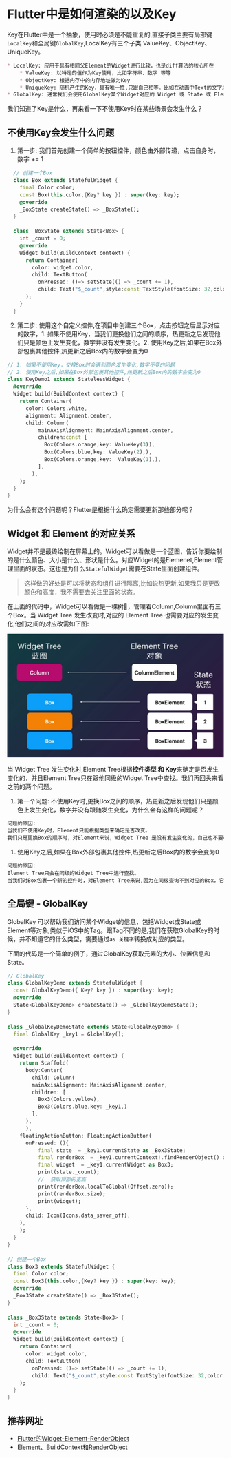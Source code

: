 # Flutter中是如何渲染的以及Key
Key在Flutter中是一个抽象，使用时必须是不能重复的,直接子类主要有局部键`LocalKey`和全局键`GlobalKey`,LocalKey有三个子类 ValueKey、ObjectKey、UniqueKey。
```markdown
* LocalKey: 应用于具有相同父Element的Widget进行比较，也是diff算法的核心所在
    * ValueKey: 以特定的值作为Key使用，比如字符串、数字 等等
    * ObjectKey: 根据内存中的内存地址做为Key
    * UniqueKey: 随机产生的Key，具有唯一性,只跟自己相等。比如在动画中Text的文字发生变化时需要将控件以前的Key丢掉，生成新的Key
* GlobalKey: 通常我们会使用GlobalKey某个Widget对应的 Widget 或 State 或 Element
```

我们知道了Key是什么，再来看一下不使用Key时在某些场景会发生什么？

## 不使用Key会发生什么问题
1. 第一步: 我们首先创建一个简单的按钮控件，颜色由外部传递，点击自身时，数字 += 1
```dart
  // 创建一个Box
  class Box extends StatefulWidget {
    final Color color;
    const Box(this.color,{Key? key }) : super(key: key);
    @override
    _BoxState createState() => _BoxState();
  }

  class _BoxState extends State<Box> {
    int _count = 0;
    @override
    Widget build(BuildContext context) {
      return Container(
        color: widget.color,
        child: TextButton(
          onPressed: ()=> setState(() => _count += 1), 
          child: Text("$_count",style:const TextStyle(fontSize: 32,color: Colors.white),)
      );
    }
  }
```
2. 第二步: 使用这个自定义控件,在项目中创建三个Box，点击按钮之后显示对应的数字，1. 如果不使用Key，当我们更换他们之间的顺序，热更新之后发现他们只是颜色上发生变化，数字并没有发生变化。2. 使用Key之后,如果在Box外部包裹其他控件,热更新之后Box内的数字会变为0
```dart
// 1. 如果不使用Key，交换Box时会遇到颜色发生变化,数字不变的问题
// 2. 使用Key之后,如果在Box外部包裹其他控件,热更新之后Box内的数字会变为0
class KeyDemo1 extends StatelessWidget {
  @override
  Widget build(BuildContext context) {
    return Container(
      color: Colors.white,
      alignment: Alignment.center,
      child: Column(
          mainAxisAlignment: MainAxisAlignment.center,
          children:const [
            Box(Colors.orange,key: ValueKey(3)),
            Box(Colors.blue,key: ValueKey(2),),
            Box(Colors.orange,key:  ValueKey(1),),
          ],
        ),
    );
  }
}
```
为什么会有这个问题呢？Flutter是根据什么确定需要更新那些部分呢？

## Widget 和 Element 的对应关系
Widget并不是最终绘制在屏幕上的。Widget可以看做是一个蓝图，告诉你要绘制的是什么颜色、大小是什么、形状是什么。对应Widget的是Elemenet,Element管理里面的状态。这也是为什么`StatefulWidget`需要在State里面创建组件。

>这样做的好处是可以将状态和组件进行隔离,比如说热更新,如果我只是更改颜色和高度，我不需要去关注里面的状态。

在上面的代码中，Widget可以看做是一棵树🌲，管理着Column,Column里面有三个Box。当 Widget Tree 发生改变时,对应的 Element Tree 也需要对应的发生变化,他们之间的对应改需如下图:

![](../imgs/flutter_img_1.jpg ':size=350')

当 Widget Tree 发生变化时,Element Tree根据**控件类型 和 Key**来确定是否发生变化的，并且Element Tree只在跟他同级的Widget Tree中查找。我们再回头来看之前的两个问题。

1. 第一个问题: 不使用Key时,更换Box之间的顺序，热更新之后发现他们只是颜色上发生变化，数字并没有跟随发生变化，为什么会有这样的问题呢？
```markdown
问题的原因: 
当我们不使用Key时，Element只能根据类型来确定是否改变。
我们只是更换Box的顺序时，对Element来说，Widget Tree 是没有发生变化的，自己也不要改变。
```

1. 使用Key之后,如果在Box外部包裹其他控件,热更新之后Box内的数字会变为0
```markdown
问题的原因: 
Element Tree只会在同级的Widget Tree中进行查找。
当我们对Box包裹一个新的控件时，对Element Tree来说,因为在同级查询不到对应的Box，它会将旧的Box删除掉，产生一个新的被控件包裹的Box。
```

## 全局键 - GlobalKey
GlobalKey 可以帮助我们访问某个Widget的信息，包括Widget或State或Element等对象,类似于iOS中的Tag。跟Tag不同的是,我们在获取GlobalKey的时候，并不知道它的什么类型，需要通过`as 关键字`转换成对应的类型。

下面的代码是一个简单的例子，通过GlobalKey获取元素的大小、位置信息和State。
```dart
// GlobalKey
class GlobalKeyDemo extends StatefulWidget {
  const GlobalKeyDemo({ Key? key }) : super(key: key);
  @override
  State<GlobalKeyDemo> createState() => _GlobalKeyDemoState();
}

class _GlobalKeyDemoState extends State<GlobalKeyDemo> {
  final GlobalKey _key1 = GlobalKey();

  @override
  Widget build(BuildContext context) {
    return Scaffold(
      body:Center(
        child: Column(
        mainAxisAlignment: MainAxisAlignment.center,
        children: [
          Box3(Colors.yellow),
          Box3(Colors.blue,key: _key1,)
        ],
      ),
      ),
    floatingActionButton: FloatingActionButton(
      onPressed: (){
          final state  = _key1.currentState as _Box3State;
          final renderBox  = _key1.currentContext!.findRenderObject() as RenderBox;
          final widget  = _key1.currentWidget as Box3;
          print(state._count);
          //  获取顶部的宽高
          print(renderBox.localToGlobal(Offset.zero));
          print(renderBox.size);
          print(widget);
      },
      child: Icon(Icons.data_saver_off),
    ),
    );
  }
}

// 创建一个Box
class Box3 extends StatefulWidget {
  final Color color;
  const Box3(this.color,{Key? key }) : super(key: key);
  @override
  _Box3State createState() => _Box3State();
}

class _Box3State extends State<Box3> {
  int _count = 0;
  @override
  Widget build(BuildContext context) {
    return Container(
      color: widget.color,
      child: TextButton(
        onPressed: ()=> setState(() => _count += 1), 
        child: Text("$_count",style:const TextStyle(fontSize: 32,color: Colors.white),)),
    );
  }
}
```

## 推荐网址
* [Flutter的Widget-Element-RenderObject](https://mp.weixin.qq.com/s?__biz=Mzg5MDAzNzkwNA==&mid=2247483782&idx=1&sn=5cca87b95f82131ed0052d935f907807&chksm=cfe3f279f8947b6f9a21b92d7c5084e9404993ccce3c80f6329c0734f037f89d1d859651616f&scene=178&cur_album_id=1566028536430247937#rd)
* [Element、BuildContext和RenderObject](https://book.flutterchina.club/chapter14/element_buildcontext.html#_14-2-2-buildcontext)